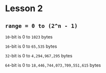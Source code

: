 # Lesson 2

## `range = 0 to (2^n - 1)`

`10`-bit is 0 to `1023` bytes

`16`-bit is 0 to `65,535` bytes

`32`-bit is 0 to `4,294,967,295` bytes

`64`-bit is 0 to `18,446,744,073,709,551,615` bytes
